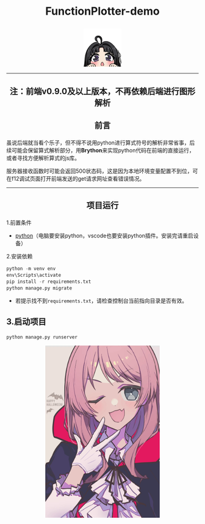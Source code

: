# <p style="text-align:center;"> FunctionPlotter-demo </p>
<p style="text-align:center;"> <img src="./486.1-done.png" width="100" height="100"> </p>

---
## <p style="text-align:center;"> 注：前端v0.9.0及以上版本，不再依赖后端进行图形解析 </p>
## <p style="text-align:center;"> 前言 </p>
虽说后端就当看个乐子，但不得不说用python进行算式符号的解析非常省事，后续可能会保留算式解析部分，用**Brython**来实现python代码在前端的直接运行，或者寻找方便解析算式的js库。

服务器接收函数时可能会返回500状态码，这是因为本地环境变量配置不到位，可在f12调试页面打开前端发送的get请求网址查看错误情况。

---
## <p style="text-align:center;"> 项目运行 </p>
1.前置条件
- [python](https://www.python.org/downloads/windows/)（电脑要安装python，vscode也要安装python插件。安装完请重启设备）

2.安装依赖
```python
python -m venv env 
env\Scripts\activate
pip install -r requirements.txt
python manage.py migrate
```
- 若提示找不到`requirements.txt`，请检查控制台当前指向目录是否有效。

3.启动项目
- 
```python
python manage.py runserver
```

<p style="text-align:center;"> <img src="./IMG_4007.PNG" width="300" height="450" title> </p>